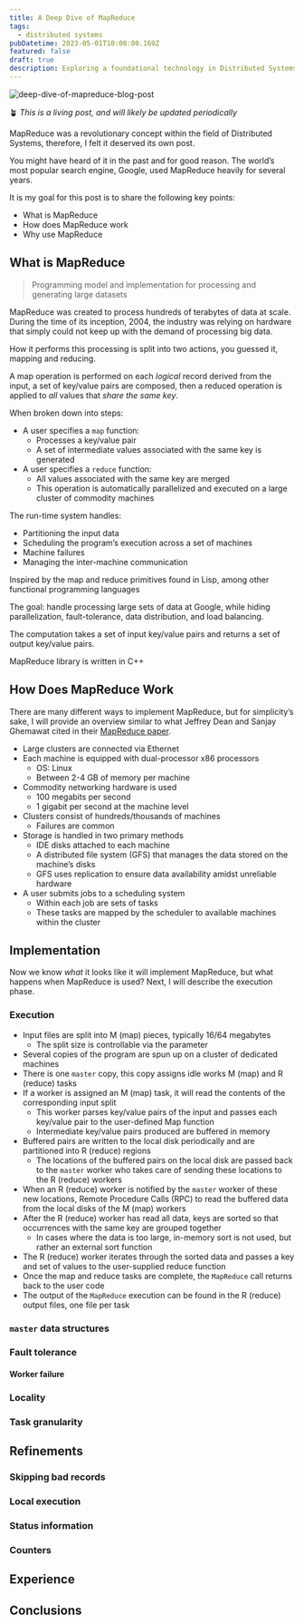 ```yaml
---
title: A Deep Dive of MapReduce
tags:
  - distributed systems
pubDatetime: 2023-05-01T10:00:00.169Z
featured: false
draft: true
description: Exploring a foundational technology in Distributed Systems
---
```


![deep-dive-of-mapreduce-blog-post](https://i.imgur.com/GC3eWj5.png)

🪴 _This is a living post, and will likely be updated periodically_

MapReduce was a revolutionary concept within the field of Distributed Systems, therefore, I felt it deserved its own post.

You might have heard of it in the past and for good reason. The world’s most popular search engine, Google, used MapReduce heavily for several years.

It is my goal for this post is to share the following key points:

- What is MapReduce
- How does MapReduce work
- Why use MapReduce

## What is MapReduce

> Programming model and implementation for processing and generating large datasets

MapReduce was created to process hundreds of terabytes of data at scale. During the time of its inception, 2004, the industry was relying on hardware that simply could not keep up with the demand of processing big data.

How it performs this processing is split into two actions, you guessed it, mapping and reducing.

A map operation is performed on each _logical_ record derived from the input, a set of key/value pairs are composed, then a reduced operation is applied to _all_ values that _share the same key_.

When broken down into steps:

- A user specifies a `map` function:
  - Processes a key/value pair
  - A set of intermediate values associated with the same key is generated
- A user specifies a `reduce` function:
  - All values associated with the same key are merged
  - This operation is automatically parallelized and executed on a large cluster of commodity machines

The run-time system handles:

- Partitioning the input data
- Scheduling the program’s execution across a set of machines
- Machine failures
- Managing the inter-machine communication

Inspired by the map and reduce primitives found in Lisp, among other functional programming languages

The goal: handle processing large sets of data at Google, while hiding parallelization, fault-tolerance, data distribution, and load balancing.

The computation takes a set of input key/value pairs and returns a set of output key/value pairs.

MapReduce library is written in C++

## How Does MapReduce Work

There are many different ways to implement MapReduce, but for simplicity’s sake, I will provide an overview similar to what Jeffrey Dean and Sanjay Ghemawat cited in their [MapReduce paper](https://research.google/pubs/pub62/).

- Large clusters are connected via Ethernet
- Each machine is equipped with dual-processor x86 processors
  - OS: Linux
  - Between 2-4 GB of memory per machine
- Commodity networking hardware is used
  - 100 megabits per second
  - 1 gigabit per second at the machine level
- Clusters consist of hundreds/thousands of machines
  - Failures are common
- Storage is handled in two primary methods
  - IDE disks attached to each machine
  - A distributed file system (GFS) that manages the data stored on the machine’s disks
  - GFS uses replication to ensure data availability amidst unreliable hardware
- A user submits jobs to a scheduling system
  - Within each job are sets of tasks
  - These tasks are mapped by the scheduler to available machines within the cluster

## Implementation

Now we know _what_ it looks like it will implement MapReduce, but what happens when MapReduce is used? Next, I will describe the execution phase.

### Execution

- Input files are split into M (map) pieces, typically 16/64 megabytes
  - The split size is controllable via the parameter
- Several copies of the program are spun up on a cluster of dedicated machines
- There is one `master` copy, this copy assigns idle works M (map) and R (reduce) tasks
- If a worker is assigned an M (map) task, it will read the contents of the corresponding input split
  - This worker parses key/value pairs of the input and passes each key/value pair to the user-defined Map function
  - Intermediate key/value pairs produced are buffered in memory
- Buffered pairs are written to the local disk periodically and are partitioned into R (reduce) regions
  - The locations of the buffered pairs on the local disk are passed back to the `master` worker who takes care of sending these locations to the R (reduce) workers
- When an R (reduce) worker is notified by the `master` worker of these new locations, Remote Procedure Calls (RPC) to read the buffered data from the local disks of the M (map) workers
- After the R (reduce) worker has read all data, keys are sorted so that occurrences with the same key are grouped together
  - In cases where the data is too large, in-memory sort is not used, but rather an external sort function
- The R (reduce) worker iterates through the sorted data and passes a key and set of values to the user-supplied reduce function
- Once the map and reduce tasks are complete, the `MapReduce` call returns back to the user code
- The output of the `MapReduce` execution can be found in the R (reduce) output files, one file per task

### `master` data structures

### Fault tolerance

#### Worker failure

### Locality

### Task granularity

## Refinements

### Skipping bad records

### Local execution

### Status information

### Counters

## Experience

## Conclusions
